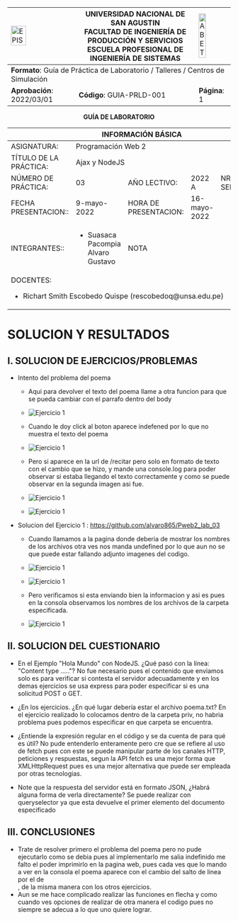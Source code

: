 <div align="center">
<table>
    <theader>
        <tr>
            <td><img src="https://github.com/rescobedoq/pw2/blob/main/epis.png?raw=true" alt="EPIS" style="width:50%; height:auto"/></td>
            <th>
                <span style="font-weight:bold;">UNIVERSIDAD NACIONAL DE SAN AGUSTIN</span><br />
                <span style="font-weight:bold;">FACULTAD DE INGENIERÍA DE PRODUCCIÓN Y SERVICIOS</span><br />
                <span style="font-weight:bold;">ESCUELA PROFESIONAL DE INGENIERÍA DE SISTEMAS</span>
            </th>
            <td><img src="https://github.com/rescobedoq/pw2/blob/main/abet.png?raw=true" alt="ABET" style="width:50%; height:auto"/></td>
        </tr>
    </theader>
    <tbody>
        <tr><td colspan="3"><span style="font-weight:bold;">Formato</span>: Guía de Práctica de Laboratorio / Talleres / Centros de Simulación</td></tr>
        <tr><td><span style="font-weight:bold;">Aprobación</span>:  2022/03/01</td><td><span style="font-weight:bold;">Código</span>: GUIA-PRLD-001</td><td><span style="font-weight:bold;">Página</span>: 1</td></tr>
    </tbody>
</table>
</div>

<div align="center">
<span style="font-weight:bold;">GUÍA DE LABORATORIO</span><br />

</div>


<table>
<theader>
<tr><th colspan="6">INFORMACIÓN BÁSICA</th></tr>
</theader>
<tbody>
<tr><td>ASIGNATURA:</td><td colspan="5">Programación Web 2</td></tr>
<tr><td>TÍTULO DE LA PRÁCTICA:</td><td colspan="5">Ajax y NodeJS</td></tr>
<tr>
<td>NÚMERO DE PRÁCTICA:</td><td>03</td><td>AÑO LECTIVO:</td><td>2022 A</td><td>NRO. SEMESTRE:</td><td>III</td>
</tr>
<tr>
<td>FECHA PRESENTACION::</td><td>9-mayo-2022</td><td>HORA DE PRESENTACION:</td><td>16-mayo-2022</td><td></td><td></td>
</tr>
<tr>
<td>INTEGRANTES::</td><td>
<ul>
<li>Suasaca Pacompia Alvaro Gustavo</li>

</ul>
<td>NOTA</td><td></td><td></td><td></td>
</td>
</tr>
<tr><td colspan="6">DOCENTES:
<ul>
<li>Richart Smith Escobedo Quispe (rescobedoq@unsa.edu.pe)</li>
</ul>
</td>
</<tr>
</tdbody>
</table>


# SOLUCION Y RESULTADOS

## I. SOLUCION DE EJERCICIOS/PROBLEMAS

- Intento del  problema del poema

  - Aqui para devolver el texto del poema llame a otra funcion para que se pueda cambiar con el parrafo dentro del body
  - ![Ejercicio 1](imagenes/poema1.png)
  
  - Cuando le doy click al boton aparece indefened por lo que no muestra el texto del poema
  - ![Ejercicio 1](imagenes/poema2.png)
  
  - Pero si aparece en la url de /recitar pero solo en formato de texto con el cambio que se hizo, y mande una console.log
    para poder observar si estaba llegando el texto correctamente y como se puede observar en la segunda imagen asi fue.
  - ![Ejercicio 1](imagenes/poema3.png)
  - ![Ejercicio 1](imagenes/poema4.png)
  
- Solucion del Ejercicio 1 :
  https://github.com/alvaro865/Pweb2_lab_03
  - Cuando llamamos a la pagina donde deberia de mostrar los nombres de los archivos otra ves nos manda undefined por lo que 
    aun no se que puede estar fallando adjunto imagenes del codigo.
  - ![Ejercicio 1](imagenes/ejercicio1_1.png)
  - ![Ejercicio 1](imagenes/ejercicio1_2.png)
  
  - Pero verificamos si esta enviando bien la informacion y asi es pues en la consola observamos los nombres de los archivos
    de la carpeta especificada.
  - ![Ejercicio 1](imagenes/ejercicio1_3.png)
  
## II. SOLUCION DEL CUESTIONARIO

 - En el Ejemplo "Hola Mundo" con NodeJS. ¿Qué pasó con la línea: "Content type ….."?
    No fue necesario pues el contenido que enviamos solo es para verificar si contesta el servidor adecuadamente y en los demas ejercicios se usa express 
    para poder especificar si es una solicitud POST o GET.
    
 - ¿En los ejercicios. ¿En qué lugar debería estar el archivo poema.txt? 
    En el ejercicio realizado lo colocamos dentro de la carpeta priv, no habria problema pues podemos especificar en que carpeta se encuentra.
    
 - ¿Entiende la expresión regular en el código y se da cuenta de para qué es útil?
    No pude entenderlo enteramente pero cre que se refiere al uso de fetch pues con este se puede manipular parte de los canales HTTP, peticiones y respuestas,
    segun la API fetch es una mejor forma que XMLHttpRequest pues es una mejor alternativa que puede ser empleada por otras tecnologias.
    
 - Note que la respuesta del servidor está en formato JSON, ¿Habrá alguna forma de verla directamente?
   Se puede realizar con queryselector ya que esta devuelve el primer elemento del documento especificado
   

## III. CONCLUSIONES
 - Trate de resolver primero el problema del poema pero no pude ejecutarlo como se debia pues al implementarlo me salia indefinido me falto el poder imprimirlo 
   en la pagina web, pues cada ves que lo mando a ver en la consola el poema aparece con el cambio del salto de linea por el de <br>, de la misma manera con los
   otros ejercicios.
 - Aun se me hace complicado realizar las funciones en flecha y como cuando ves opciones de realizar de otra manera el codigo pues no siempre se adecua a lo que 
   uno quiere lograr.

